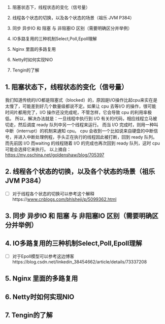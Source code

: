 1. 阻塞状态下，线程状态的变化（信号量）

2. 线程各个状态的切换，以及各个状态的场景（祖乐 JVM  P384）
3. 同步 异步IO  和 阻塞  与 非阻塞IO 区别（需要明确区分并举例）
4. IO多路复用的三种机制Select,Poll,Epoll理解
5. Nginx 里面的多路复用
6. Netty时如何实现NIO
7. Tengin的了解

## 1. 阻塞状态下，线程状态的变化（信号量）
我们知道传统的I/O都是阻塞式（blocked）的，原因是I/O操作比起cpu来实在是太慢了，可能差到好几个数量级都说不定。如果让 cpu 去等I/O 的操作，很可能时间片都用完了，I/O 操作还没完成呢，不管怎样，它会导致 cpu 的利用率极低。
所以，解决办法就是：一旦线程中执行到 I/O 有关的代码，相应线程立马被切走，然后调度 ready 队列中另一个线程来运行。
而当 I/O 完成时，则用一种叫中断（interrupt）的机制来通知 cpu。
cpu 会收到一个比如说来自硬盘的中断信号，并进入中断处理例程，手头正在执行的线程因此被打断，回到 ready 队列。而先前因 I/O 而waiting 的线程随着 I/O 的完成也再次回到 ready 队列，这时 cpu 可能会选择它来执行。
以上摘自：https://my.oschina.net/goldenshaw/blog/705397
## 2. 线程各个状态的切换，以及各个状态的场景（祖乐 JVM  P384）
- [ ] 对于线程各个状态的切换可以参考这个解释https://www.cnblogs.com/bhlsheji/p/5099362.html
## 3. 同步 异步IO  和 阻塞  与 非阻塞IO 区别（需要明确区分并举例）
## 4. IO多路复用的三种机制Select,Poll,Epoll理解
- [ ] 对于Epoll模型可以参考这边博客https://blog.csdn.net/linkedin_38454662/article/details/73337208
## 5. Nginx 里面的多路复用
## 6. Netty时如何实现NIO
## 7. Tengin的了解
